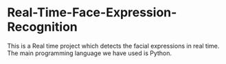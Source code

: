 # Real-Time-Face-Expression-Recognition
This is a Real time project which detects the facial expressions in real time. The main programming language we have used is Python.
